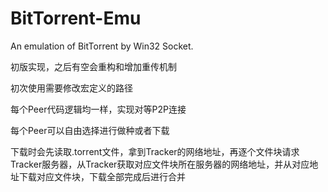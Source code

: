 # BitTorrent-Emu
An emulation of BitTorrent by Win32 Socket.

初版实现，之后有空会重构和增加重传机制

初次使用需要修改宏定义的路径

每个Peer代码逻辑均一样，实现对等P2P连接

每个Peer可以自由选择进行做种或者下载

下载时会先读取.torrent文件，拿到Tracker的网络地址，再逐个文件块请求Tracker服务器，从Tracker获取对应文件块所在服务器的网络地址，并从对应地址下载对应文件块，下载全部完成后进行合并
